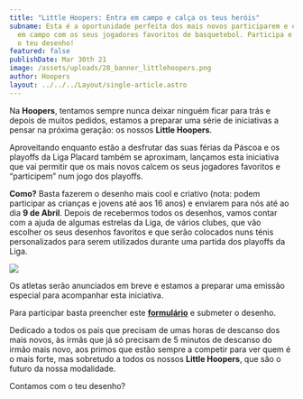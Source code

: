 ```yaml
---
title: "Little Hoopers: Entra em campo e calça os teus heróis"
subname: Esta é a oportunidade perfeita dos mais novos participarem e entrarem
  em campo com os seus jogadores favoritos de basquetebol. Participa e envia-nos
  o teu desenho!
featured: false
publishDate: Mar 30th 21
image: /assets/uploads/28_banner_littlehoopers.png
author: Hoopers
layout: ../../../Layout/single-article.astro
---
```

Na **Hoopers**, tentamos sempre nunca deixar ninguém ficar para trás e depois de muitos pedidos, estamos a preparar uma série de iniciativas a pensar na próxima geração: os nossos **Little Hoopers**.

Aproveitando enquanto estão a desfrutar das suas férias da Páscoa e os playoffs da Liga Placard também se aproximam, lançamos esta iniciativa que vai permitir que os mais novos calcem os seus jogadores favoritos e “participem” num jogo dos playoffs.

**Como?** Basta fazerem o desenho mais cool e criativo (nota: podem participar as crianças e jovens até aos 16 anos) e enviarem para nós até ao dia **9 de Abril**. Depois de recebermos todos os desenhos, vamos contar com a ajuda de algumas estrelas da Liga, de vários clubes, que vão escolher os seus desenhos favoritos e que serão colocados nuns ténis personalizados para serem utilizados durante uma partida dos playoffs da Liga.

![](/assets/uploads/28_banner_littlehoopers.png)

Os atletas serão anunciados em breve e estamos a preparar uma emissão especial para acompanhar esta iniciativa.

Para participar basta preencher este **[formulário](https://bit.ly/Hoopers-Calca-os-teus-herois)** e submeter o desenho.

Dedicado a todos os pais que precisam de umas horas de descanso dos mais novos, às irmãs que já só precisam de 5 minutos de descanso do irmão mais novo, aos primos que estão sempre a competir para ver quem é o mais forte, mas sobretudo a todos os nossos **Little Hoopers**, que são o futuro da nossa modalidade.

Contamos com o teu desenho?